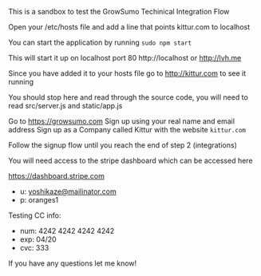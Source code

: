 This is a sandbox to test the GrowSumo Techinical Integration Flow

Open your /etc/hosts file and add a line that points kittur.com to localhost

You can start the application by running `sudo npm start`

This will start it up on localhost port 80 http://localhost or http://lvh.me

Since you have added it to your hosts file go to http://kittur.com to see it running 

You should stop here and read through the source code, you will need to read src/server.js and static/app.js

Go to https://growsumo.com
Sign up using your real name and email address
Sign up as a Company called Kittur with the website `kittur.com`

Follow the signup flow until you reach the end of step 2 (integrations)

You will need access to the stripe dashboard which can be accessed here

https://dashboard.stripe.com
- u: yoshikaze@mailinator.com
- p: oranges1

Testing CC info:
- num: 4242 4242 4242 4242
- exp: 04/20
- cvc: 333

If you have any questions let me know!

